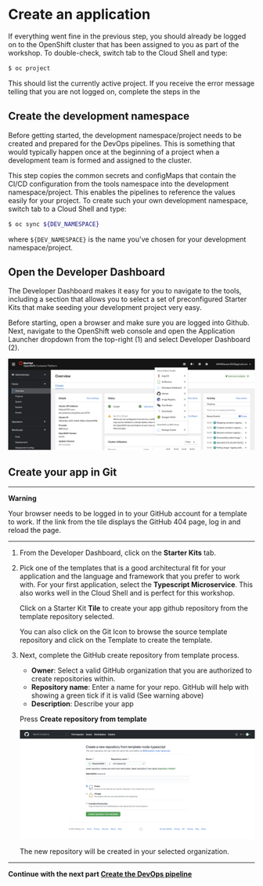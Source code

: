 # Create an application

If everything went fine in the previous step, you should already be logged on to the OpenShift cluster that has been assigned to you as part of the workshop. To double-check, switch tab to the Cloud Shell and type:

```bash
$ oc project
```
This should list the currently active project. If you receive the error message telling that you are not logged on, complete the steps in the 

## Create the development namespace

Before getting started, the development namespace/project needs to be created and prepared for the DevOps pipelines. This is something that would typically happen once at the beginning of a project when a development team is formed and assigned to the cluster.

This step copies the common secrets and configMaps that contain the CI/CD configuration from the tools namespace into the development namespace/project. This enables the pipelines to reference the values easily for your project. To create such your own development namespace, switch tab to a Cloud Shell and type:

```bash
$ oc sync ${DEV_NAMESPACE}
```

where `${DEV_NAMESPACE}` is the name you've chosen for your development namespace/project.

## Open the Developer Dashboard

The Developer Dashboard makes it easy for you to navigate to the tools, including a section that allows you to select a set of preconfigured Starter Kits that make seeding your development project very easy.

Before starting, open a browser and make sure you are logged into Github. Next, navigate to the OpenShift web console and open the Application Launcher dropdown from the top-right (1) and select Developer Dashboard (2).

![Developer Dashboard](images/developer-dashboard.png)

## Create your app in Git

---
**Warning**

Your browser needs to be logged in to your GitHub account for a template to work. If the link from the tile displays the GitHub 404 page, log in and reload the page.

---

1. From the Developer Dashboard, click on the **Starter Kits** tab.

2. Pick one of the templates that is a good architectural fit for your application and the language and framework that you prefer to work with. For your first application, select the **Typescript Microservice**. This also works well in the Cloud Shell and is perfect for this workshop.

    Click on a Starter Kit **Tile** to create your app github repository from the template repository selected. 

    You can also click on the Git Icon to browse the source template repository and click on the Template to create the template.

3. Next, complete the GitHub create repository from template process.

    * **Owner**: Select a valid GitHub organization that you are authorized to create repositories within.
    * **Repository name**: Enter a name for your repo. GitHub will help with showing a green tick if it is valid (See warning above)
    * **Description**: Describe your app

    Press **Create repository from template**

    ![Create Repository from Template](images/create-repo-from-template.png)

    The new repository will be created in your selected organization.

---

__Continue with the next part [Create the DevOps pipeline](3-Pipelines.md)__
